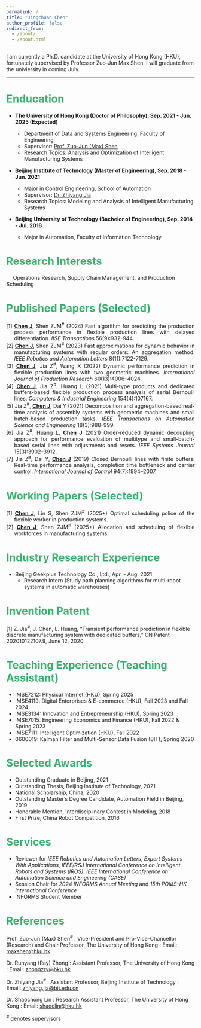 ```yaml
---
permalink: /
title: "Jingchuan Chen"
author_profile: false
redirect_from: 
  - /about/
  - /about.html
---
```


I am currently a Ph.D. candidate at the University of Hong Kong (HKU), fortunately supervised by Professor Zuo-Jun Max Shen. I will graduate from the univiersity in coming July. 

***

# <font color="MediumSeaGreen">Enducation</font>
* **The University of Hong Kong (Doctor of Philosophy), Sep. 2021 - Jun. 2025 (Expected)**
  * Department of Data and Systems Engineering, Faculty of Engineering
  * Supervisor: [Prof. Zuo-Jun (Max) Shen](https://www.dase.hku.hk/people/max-z-j-shen)
  * Research Topics: Analysis and Optimization of Intelligent Manufacturing Systems

* **Beijing Institute of Technology (Master of Engineering), Sep. 2018 - Jun. 2021**
  * Major in Control Engineering, School of Automation
  * Supervisor: [Dr. Zhiyang Jia](https://ac.bit.edu.cn/szdw/jsml/kzllykzgcyjs1/df02bb2985ee45a8858b009a6603a26c.htm)
  * Research Topics: Modeling and Analysis of Intelligent Manufacturing Systems

* **Beijing University of Technology (Bachelor of Engineering), Sep. 2014 - Jul. 2018**
  * Major in Automation, Faculty of Information Technology

# <font color="MediumSeaGreen">Research Interests</font>
&emsp; Operations Research, Supply Chain Management, and Production Scheduling

# <font color="MediumSeaGreen">Published Papers (Selected)</font>

<div style="text-align: justify; text-indent: -1.5em; padding-left: 1.5em;">
[1]	<strong><ins>Chen J</ins></strong>, Shen ZJM<sup>#</sup> (2024) Fast algorithm for predicting the production process performance in flexible production lines with delayed differentiation. <i>IISE Transactions</i> 56(9):932-944.
</div>

<div style="text-align: justify; text-indent: -1.5em; padding-left: 1.5em;">
[2]	<strong><ins>Chen J</ins></strong>, Shen ZJM<sup>#</sup> (2023) Fast approximations for dynamic behavior in manufacturing systems with regular orders: An aggregation method. <i>IEEE Robotics and Automation Letters</i> 8(11):7122-7129.
</div>

<div style="text-align: justify; text-indent: -1.5em; padding-left: 1.5em;">
[3]	<strong><ins>Chen J</ins></strong>, Jia Z<sup>#</sup>, Wang X (2022) Dynamic performance prediction in flexible production lines with two geometric machines. <i>International Journal of Production Research</i> 60(13):4006–4024.
</div>

<div style="text-align: justify; text-indent: -1.5em; padding-left: 1.5em;">
[4]	<strong><ins>Chen J</ins></strong>, Jia Z<sup>#</sup>, Huang L (2021) Multi-type products and dedicated buffers-based flexible production process analysis of serial Bernoulli lines. <i>Computers & Industrial Engineering</i> 154(4):107167.
</div>

<div style="text-align: justify; text-indent: -1.5em; padding-left: 1.5em;">
[5]	Jia Z<sup>#</sup>, <strong><ins>Chen J</ins></strong>, Dai Y (2021) Decomposition and aggregation-based real-time analysis of assembly systems with geometric machines and small batch-based production tasks. <i>IEEE Transactions on Automation Science and Engineering</i> 18(3):988–999.
</div>

<div style="text-align: justify; text-indent: -1.5em; padding-left: 1.5em;">
[6]	Jia Z<sup>#</sup>, Huang L, <strong><ins>Chen J</ins></strong> (2021) Order-reduced dynamic decoupling approach for performance evaluation of multitype and small-batch-based serial lines with adjustments and resets. <i>IEEE Systems Journal</i> 15(3):3902–3912.
</div>

<div style="text-align: justify; text-indent: -1.5em; padding-left: 1.5em;">
[7]	Jia Z<sup>#</sup>, Dai Y, <strong><ins>Chen J</ins></strong> (2019) Closed Bernoulli lines with finite buffers: Real-time performance analysis, completion time bottleneck and carrier control. <i>International Journal of Control</i> 94(7):1994–2007.
</div>

# <font color="MediumSeaGreen">Working Papers (Selected)</font>

<div style="text-align: justify; text-indent: -1.5em; padding-left: 1.5em;">
[1]	<strong><ins>Chen J</ins></strong>, Lin S, Shen ZJM<sup>#</sup> (2025+) Optimal scheduling police of the flexible worker in production systems.
</div>

<div style="text-align: justify; text-indent: -1.5em; padding-left: 1.5em;">
[2]	<strong><ins>Chen J</ins></strong>, Shen ZJM<sup>#</sup> (2025+) Allocation and scheduling of flexible workforces in manufacturing systems.
</div>

# <font color="MediumSeaGreen">Industry Research Experience</font>

* Beijing Geekplus Technology Co., Ltd., Apr. - Aug. 2021
  * Research Intern (Study path planning algorithms for multi-robot systems in automatic warehouses)

# <font color="MediumSeaGreen">Invention Patent</font>

[1] Z. Jia<sup>#</sup>, J. Chen, L. Huang, “Transient performance prediction in flexible discrete manufacturing system with dedicated buffers,” CN Patent 202010122107.9, June 12, 2020.

# <font color="MediumSeaGreen">Teaching Experience (Teaching Assistant)</font>

* IMSE7212: Physical Internet (HKU), Spring 2025 
* IMSE4119: Digital Enterprises & E-commerce (HKU), Fall 2023 and Fall 2024 
* IMSE3134: Innovation and Entrepreneurship (HKU), Spring 2023 
* IMSE7015: Engineering Economics and Finance (HKU), Fall 2022 & Spring 2023 
* IMSE7111: Intelligent Optimization (HKU), Fall 2022 
* 0600019: Kalman Filter and Multi-Sensor Data Fusion (BIT), Spring 2020

# <font color="MediumSeaGreen">Selected Awards</font>

* Outstanding Graduate in Beijing, 2021 
* Outstanding Thesis, Beijing Institute of Technology, 2021 
* National Scholarship, China, 2020 
* Outstanding Master’s Degree Candidate, Automation Field in Beijing, 2019 
* Honorable Mention, Interdisciplinary Contest in Modeling, 2018 
* First Prize, China Robot Competition, 2016 

# <font color="MediumSeaGreen">Services</font>

- Reviewer for *IEEE Robotics and Automation Letters*, *Expert Systems With Applications*, *IEEE/RSJ International Conference on Intelligent Robots and Systems (IROS)*, *IEEE International Conference on Automation Science and Engineering (CASE)*
- Session Chair for *2024 INFORMS Annual Meeting* and *15th POMS-HK International Conference*
- INFORMS Student Member

# <font color="MediumSeaGreen">References</font>
Prof. Zuo-Jun (Max) Shen<sup>#</sup>
: Vice-President and Pro-Vice-Chancellor (Research) and Chair Professor, The University of Hong Kong
: Email: maxshen@hku.hk

Dr. Runyang (Ray) Zhong
: Assistant Professor, The University of Hong Kong
: Email: zhongzry@hku.hk

Dr. Zhiyang Jia<sup>#</sup>
: Assistant Professor, Beijing Institute of Technology
: Email: zhiyang.jia@bit.edu.cn

Dr. Shaochong Lin
: Research Assistant Professor, The University of Hong Kong
: Email: shaoclin@hku.hk


<sup>#</sup> denotes supervisors

